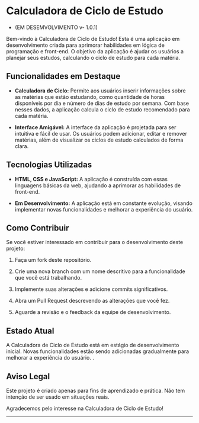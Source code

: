 # Calculadora de Ciclo de Estudo
-  (EM DESEMVOLVIMENTO v- 1.0.1)

Bem-vindo à Calculadora de Ciclo de Estudo! Esta é uma aplicação em desenvolvimento criada para aprimorar habilidades em lógica de programação e front-end. O objetivo da aplicação é ajudar os usuários a planejar seus estudos, calculando o ciclo de estudo para cada matéria.

## Funcionalidades em Destaque

- **Calculadora de Ciclo:** Permite aos usuários inserir informações sobre as matérias que estão estudando, como quantidade de horas disponíveis por dia e número de dias de estudo por semana. Com base nesses dados, a aplicação calcula o ciclo de estudo recomendado para cada matéria.

- **Interface Amigável:** A interface da aplicação é projetada para ser intuitiva e fácil de usar. Os usuários podem adicionar, editar e remover matérias, além de visualizar os ciclos de estudo calculados de forma clara.

## Tecnologias Utilizadas

- **HTML, CSS e JavaScript:** A aplicação é construída com essas linguagens básicas da web, ajudando a aprimorar as habilidades de front-end.

- **Em Desenvolvimento:** A aplicação está em constante evolução, visando implementar novas funcionalidades e melhorar a experiência do usuário.

## Como Contribuir

Se você estiver interessado em contribuir para o desenvolvimento deste projeto:

1. Faça um fork deste repositório.

2. Crie uma nova branch com um nome descritivo para a funcionalidade que você está trabalhando.

3. Implemente suas alterações e adicione commits significativos.

4. Abra um Pull Request descrevendo as alterações que você fez.

5. Aguarde a revisão e o feedback da equipe de desenvolvimento.

## Estado Atual

A Calculadora de Ciclo de Estudo está em estágio de desenvolvimento inicial. Novas funcionalidades estão sendo adicionadas gradualmente para melhorar a experiência do usuário.
.

## Aviso Legal

Este projeto é criado apenas para fins de aprendizado e prática. Não tem intenção de ser usado em situações reais.

Agradecemos pelo interesse na Calculadora de Ciclo de Estudo!

---
